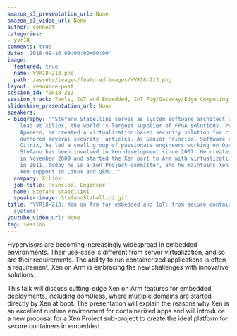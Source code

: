 ```yaml
---
amazon_s3_presentation_url: None
amazon_s3_video_url: None
author: connect
categories:
- yvr18
comments: true
date: '2018-09-16 09:00:00+00:00'
image:
  featured: true
  name: YVR18-213.png
  path: /assets/images/featured-images/YVR18-213.png
layout: resource-post
session_id: YVR18-213
session_track: Tools, IoT and Embedded, IoT Fog/Gateway/Edge Computing
slideshare_presentation_url: None
speakers:
- biography: '"Stefano Stabellini serves as system software architect and virtualization
    lead at Xilinx, the world''s largest supplier of FPGA solutions. Previously, at
    Aporeto, he created a virtualization-based security solution for containers and
    authored several security  articles. As Senior Principal Software Engineer in
    Citrix, he led a small group of passionate engineers working on Open Source projects.
    Stefano has been involved in Xen development since 2007. He created libxenlight
    in November 2009 and started the Xen port to Arm with virtualization extensions
    in 2011. Today he is a Xen Project committer, and he maintains Xen on Arm and
    Xen support in Linux and QEMU."'
  company: Xilinx
  job-title: Principal Engineer
  name: Stefano Stabellini
  speaker-image: StefanoStabellini.gif
title: 'YVR18-213: Xen on Arm for embedded and IoT: from secure containers to dom0less
  systems'
youtube_video_url: None
tag: session
---
```


Hypervisors are becoming increasingly widespread in embedded environments. Their use-case is different from server virtualization, and so are their requirements. The ability to run containerized applications is often a requirement. Xen on Arm is embracing the new challenges with innovative solutions.

This talk will discuss cutting-edge Xen on Arm features for embedded deployments, including dom0less, where multiple domains are started directly by Xen at boot. The presentation will explain the reasons why Xen is an excellent runtime environment for containerized apps and will introduce a new proposal for a Xen Project sub-project to create the ideal platform for secure containers in embedded.